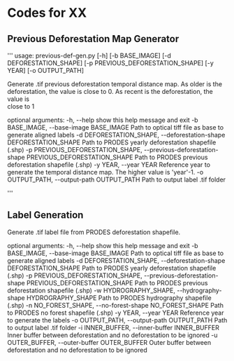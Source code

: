 # Codes for XX

## Previous Deforestation Map Generator
'''
usage: previous-def-gen.py [-h] [-b BASE_IMAGE] [-d DEFORESTATION_SHAPE] [-p PREVIOUS_DEFORESTATION_SHAPE] [-y YEAR] [-o OUTPUT_PATH]

Generate .tif previous deforestation temporal distance map. As older is the deforestation, the value is close to 0. As recent is the deforestation, the value is      
close to 1

optional arguments:
  -h, --help            show this help message and exit
  -b BASE_IMAGE, --base-image BASE_IMAGE
                        Path to optical tiff file as base to generate aligned labels
  -d DEFORESTATION_SHAPE, --deforestation-shape DEFORESTATION_SHAPE
                        Path to PRODES yearly deforestation shapefile (.shp)
  -p PREVIOUS_DEFORESTATION_SHAPE, --previous-deforestation-shape PREVIOUS_DEFORESTATION_SHAPE
                        Path to PRODES previous deforestation shapefile (.shp)
  -y YEAR, --year YEAR  Reference year to generate the temporal distance map. The higher value is 'year'-1.
  -o OUTPUT_PATH, --output-path OUTPUT_PATH
                        Path to output label .tif folder
                        
 '''
 ## Label Generation
 Generate .tif label file from PRODES deforestation shapefile.

optional arguments:
  -h, --help            show this help message and exit
  -b BASE_IMAGE, --base-image BASE_IMAGE
                        Path to optical tiff file as base to generate aligned labels
  -d DEFORESTATION_SHAPE, --deforestation-shape DEFORESTATION_SHAPE
                        Path to PRODES yearly deforestation shapefile (.shp)
  -p PREVIOUS_DEFORESTATION_SHAPE, --previous-deforestation-shape PREVIOUS_DEFORESTATION_SHAPE
                        Path to PRODES previous deforestation shapefile (.shp)
  -w HYDROGRAPHY_SHAPE, --hydrography-shape HYDROGRAPHY_SHAPE
                        Path to PRODES hydrography shapefile (.shp)
  -n NO_FOREST_SHAPE, --no-forest-shape NO_FOREST_SHAPE
                        Path to PRODES no forest shapefile (.shp)
  -y YEAR, --year YEAR  Reference year to generate the labels
  -o OUTPUT_PATH, --output-path OUTPUT_PATH
                        Path to output label .tif folder
  -i INNER_BUFFER, --inner-buffer INNER_BUFFER
                        Inner buffer between deforestation and no deforestation to be ignored
  -u OUTER_BUFFER, --outer-buffer OUTER_BUFFER
                        Outer buffer between deforestation and no deforestation to be ignored
